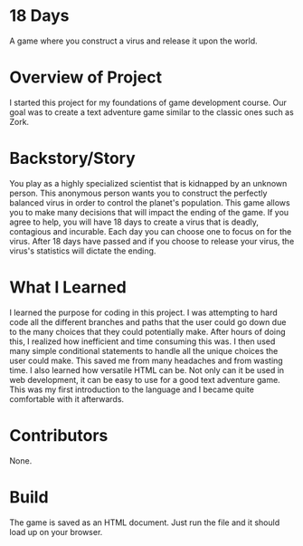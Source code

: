 # 18 Days
 A game where you construct a virus and release it upon the world.

# Overview of Project
I started this project for my foundations of game development course. Our goal was to create a text adventure game similar to the classic ones such as Zork.

# Backstory/Story
You play as a highly specialized scientist that is kidnapped by an unknown person. This anonymous person wants you to construct the perfectly balanced virus in order to control the planet's population. This game allows you to make many decisions that will impact the ending of the game. If you agree to help, you will have 18 days to create a virus that is deadly, contagious and incurable. Each day you can choose one to focus on for the virus. After 18 days have passed and if you choose to release your virus, the virus's statistics will dictate the ending.

# What I Learned
I learned the purpose for coding in this project. I was attempting to hard code all the different branches and paths that the user could go down due to the many choices that they could potentially make. After hours of doing this, I realized how inefficient and time consuming this was. I then used many simple conditional statements to handle all the unique choices the user could make. This saved me from many headaches and from wasting time. I also learned how versatile HTML can be. Not only can it be used in web development, it can be easy to use for a good text adventure game. This was my first introduction to the language and I became quite comfortable with it afterwards.

# Contributors
None.

# Build
The game is saved as an HTML document. Just run the file and it should load up on your browser.

